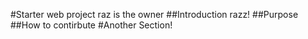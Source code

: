 #Starter web project
raz is the owner
##Introduction
razz!
##Purpose
##How to contirbute
#Another Section!